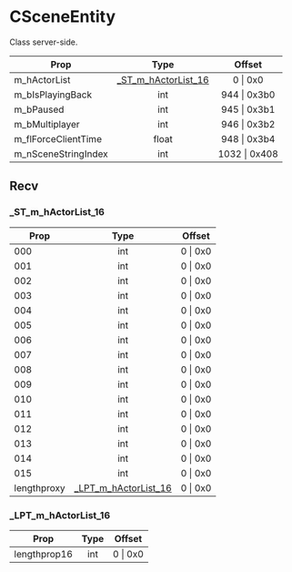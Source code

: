 # CSceneEntity

Class server-side.

|Prop|Type|Offset|
|---|:-:|:-:|
|m_hActorList|[_ST_m_hActorList_16](#_st_m_hactorlist_16)|0 \| 0x0|
|m_bIsPlayingBack|int|944 \| 0x3b0|
|m_bPaused|int|945 \| 0x3b1|
|m_bMultiplayer|int|946 \| 0x3b2|
|m_flForceClientTime|float|948 \| 0x3b4|
|m_nSceneStringIndex|int|1032 \| 0x408|

## Recv

### _ST_m_hActorList_16

|Prop|Type|Offset|
|---|:-:|:-:|
|000|int|0 \| 0x0|
|001|int|0 \| 0x0|
|002|int|0 \| 0x0|
|003|int|0 \| 0x0|
|004|int|0 \| 0x0|
|005|int|0 \| 0x0|
|006|int|0 \| 0x0|
|007|int|0 \| 0x0|
|008|int|0 \| 0x0|
|009|int|0 \| 0x0|
|010|int|0 \| 0x0|
|011|int|0 \| 0x0|
|012|int|0 \| 0x0|
|013|int|0 \| 0x0|
|014|int|0 \| 0x0|
|015|int|0 \| 0x0|
|lengthproxy|[_LPT_m_hActorList_16](#_lpt_m_hactorlist_16)|0 \| 0x0|

### _LPT_m_hActorList_16

|Prop|Type|Offset|
|---|:-:|:-:|
|lengthprop16|int|0 \| 0x0|
